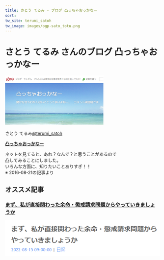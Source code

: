 ```yaml
---
title: さとう てるみ - ブログ 凸っちゃおっかなー   
sort: 
tw_site: terumi_satoh  
tw_image: images/ogp-sato_totu.png  
---
```

# さとう てるみ さんのブログ 凸っちゃおっかなー  

![sato_totu](images/ogp-sato_totu.png)

さとう てるみ[@terumi_satoh](https://twitter.com/terumi_satoh)

**[凸っちゃおっかなー](https://blog.goo.ne.jp/terumi_satoh)**

ネットを見てると、あれ？なんで？と思うことがあるので  
凸してみることにしました。  
いろんな方面に、知りたいことありすぎ！！  
※ 2016-08-21の記事より  

## オススメ記事

###  [まず、私が直接関わった余命・懲戒請求問題からやっていきましょうか](https://blog.goo.ne.jp/terumi_satoh/e/e55b70dc9fa01f9a79088246c3ad9059)

[![sato_totu-blog_2022-08-15](images/sato_totu-blog_2022-08-15.png)](https://blog.goo.ne.jp/terumi_satoh/e/e55b70dc9fa01f9a79088246c3ad9059)
